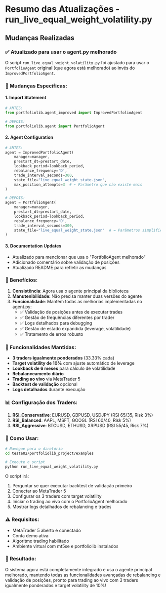 # Resumo das Atualizações - run_live_equal_weight_volatility.py

## Mudanças Realizadas

### ✅ **Atualizado para usar o agent.py melhorado**

O script `run_live_equal_weight_volatility.py` foi ajustado para usar o `PortfolioAgent` original (que agora está melhorado) ao invés do `ImprovedPortfolioAgent`.

### 📝 **Mudanças Específicas:**

#### 1. **Import Statement**
```python
# ANTES:
from portfoliolib.agent_improved import ImprovedPortfolioAgent

# DEPOIS:
from portfoliolib.agent import PortfolioAgent
```

#### 2. **Agent Configuration**
```python
# ANTES:
agent = ImprovedPortfolioAgent(
    manager=manager,
    prestart_dt=prestart_date,
    lookback_period=lookback_period,
    rebalance_frequency='D',
    trade_interval_seconds=300,
    state_file="live_equal_weight_state.json",
    max_position_attempts=3  # ← Parâmetro que não existe mais
)

# DEPOIS:
agent = PortfolioAgent(
    manager=manager,
    prestart_dt=prestart_date,
    lookback_period=lookback_period,
    rebalance_frequency='D',
    trade_interval_seconds=300,
    state_file="live_equal_weight_state.json"  # ← Parâmetros simplificados
)
```

#### 3. **Documentation Updates**
- Atualizado para mencionar que usa o "PortfolioAgent melhorado"
- Adicionado comentário sobre validação de posições
- Atualizado README para refletir as mudanças

### 🎯 **Benefícios:**

1. **Consistência**: Agora usa o agente principal da biblioteca
2. **Manutenibilidade**: Não precisa manter duas versões do agente
3. **Funcionalidade**: Mantém todas as melhorias implementadas no agent.py:
   - ✅ Validação de posições antes de executar trades
   - ✅ Gestão de frequências diferentes por trader
   - ✅ Logs detalhados para debugging
   - ✅ Gestão de estado expandida (leverage, volatilidade)
   - ✅ Tratamento de erros robusto

### 🔧 **Funcionalidades Mantidas:**

- **3 traders igualmente ponderados** (33.33% cada)
- **Target volatility de 10%** com ajuste automático de leverage
- **Lookback de 6 meses** para cálculo de volatilidade
- **Rebalanceamento diário**
- **Trading ao vivo** via MetaTrader 5
- **Backtest de validação** opcional
- **Logs detalhados** durante execução

### 📊 **Configuração dos Traders:**

1. **RSI_Conservative**: EURUSD, GBPUSD, USDJPY (RSI 65/35, Risk 3%)
2. **RSI_Balanced**: AAPL, MSFT, GOOGL (RSI 60/40, Risk 5%)
3. **RSI_Aggressive**: BTCUSD, ETHUSD, XRPUSD (RSI 55/45, Risk 7%)

### 🚀 **Como Usar:**

```bash
# Navegue para o diretório
cd teste02/portfoliolib_project/examples

# Execute o script
python run_live_equal_weight_volatility.py
```

O script irá:
1. Perguntar se quer executar backtest de validação primeiro
2. Conectar ao MetaTrader 5
3. Configurar os 3 traders com target volatility
4. Iniciar o trading ao vivo com o PortfolioAgent melhorado
5. Mostrar logs detalhados de rebalancing e trades

### ⚠️ **Requisitos:**

- MetaTrader 5 aberto e conectado
- Conta demo ativa
- Algoritmo trading habilitado
- Ambiente virtual com mt5se e portfoliolib instalados

### 🎉 **Resultado:**

O sistema agora está completamente integrado e usa o agente principal melhorado, mantendo todas as funcionalidades avançadas de rebalancing e validação de posições, pronto para trading ao vivo com 3 traders igualmente ponderados e target volatility de 10%!

